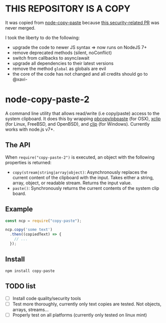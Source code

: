 THIS REPOSITORY IS A COPY
=========================


It was copied from [node-copy-paste](https://github.com/xavi-/node-copy-paste) because [this security-related PR](https://github.com/xavi-/node-copy-paste/pull/64) was never merged.

I took the liberty to do the following:
- upgrade the code to newer JS syntax => now runs on NodeJS 7+
- remove deprecated methods (silent, noConflict)
- switch from callbacks to async/await
- upgrade all dependencies to their latest versions
- remove the method `global` as globals are evil
- the core of the code has not changed and all credits should go to @xavi-

# node-copy-paste-2

A command line utility that allows read/write (i.e copy/paste) access to the system clipboard.  It does this by wrapping [pbcopy/pbpaste](https://developer.apple.com/library/mac/#documentation/Darwin/Reference/Manpages/man1/pbcopy.1.htmlhttps://coderwall.com/p/osbzzq/copy-files-to-clipboard-using-command-line-on-osx) (for OSX), [xclip](https://github.com/astrand/xclip) (for Linux, FreeBSD, and OpenBSD), and [clip](https://www.labnol.org/software/copy-command-output-to-clipboard/2506/) (for Windows). Currently works with node.js v7+.

## The API

When `require("copy-paste-2")` is executed, an object with the following properties is returned:

- `copy(stream|string|array|object)`: Asynchronously replaces the current content of the clipboard with the input. Takes either a string, array, object, or readable stream. Returns the input value.
- `paste()`: Synchronously returns the current contents of the system clip board.

## Example

```js
const ncp = require("copy-paste");

ncp.copy('some text')
  .then((copiedText) => {
    // ...
  });
```

## Install

```
npm install copy-paste
```

## TODO list

- [ ] Install code quality/security tools
- [ ] Test more thoroughly, currently only text copies are tested. Not objects, arrays, streams...
- [ ] Properly test on all platforms (currently only tested on linux mint)
